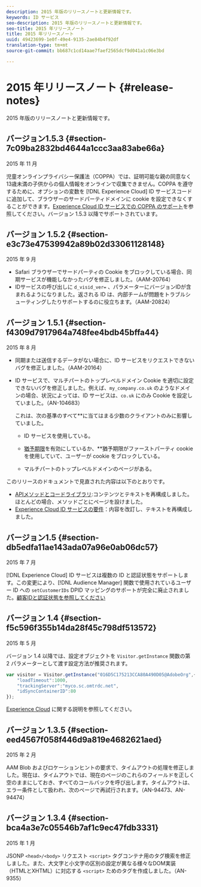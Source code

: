 ```yaml
---
description: 2015 年版のリリースノートと更新情報です。
keywords: ID サービス
seo-description: 2015 年版のリリースノートと更新情報です。
seo-title: 2015 年リリースノート
title: 2015 年リリースノート
uuid: 49423699-1e0f-49e4-9135-2ae84b4f92df
translation-type: tm+mt
source-git-commit: bb687c1cd14aae7faef2565dcf9d041a1c06e3bd

---
```



# 2015 年リリースノート {#release-notes}

2015 年版のリリースノートと更新情報です。

## バージョン1.5.3 {#section-7c09ba2832bd4644a1ccc3aa83abe66a}

2015 年 11 月

児童オンラインプライバシー保護法（COPPA）では、証明可能な親の同意なく13歳未満の子供からの個人情報をオンラインで収集できません。COPPA を遵守するために、オプションの変数を [!DNL Experience Cloud] ID サービスコードに追加して、ブラウザーのサードパーティドメインに cookie を設定できなくすることができます。[Experience Cloud ID サービスでの COPPA のサポート](../mcvid-reference/mcvid-coppa.md#concept-d7ddf81bebd74f129661fcec1ca19413)を参照してください。バージョン 1.5.3 以降でサポートされています。

## バージョン 1.5.2 {#section-e3c73e47539942a89b02d33061128148}

2015 年 9 月

* Safari ブラウザーでサードパーティの Cookie をブロックしている場合、同期サービスが機能しなかったバグを修正しました。（AAM-20764）
* IDサービスの呼び出しに `d_visid_ver=` 、パラメーターにバージョンIDが含まれるようになりました。返される ID は、内部チームが問題をトラブルシューティングしたりサポートするのに役立ちます。（AAM-20824）

## バージョン 1.5.1 {#section-f4309d7917964a748fee4bdb45bffa44}

2015 年 8 月

* 同期または送信するデータがない場合に、ID サービスをリクエストできないバグを修正しました。（AAM-20164）
* ID サービスで、マルチパートのトップレベルドメイン Cookie を適切に設定できないバグを修正しました。例えば、`my_company.co.uk` のようなドメインの場合、状況によっては、ID サービスは、`co.uk` にのみ Cookie を設定していました。（AN-104683）

   これは、次の基準のすべて**に当てはまる少数のクライアントのみに影響していました。

   * ID サービスを使用している。
   * [猶予期限](../mcvid-reference/mcvid-analytics-reference/mcvid-grace-period.md)を有効にしているか、**猶予期限がファーストパーティ cookie を使用していて、ユーザーが cookie をブロックしている。

   * マルチパートのトップレベルドメインのページがある。

このリリースのドキュメントで見直された内容は以下のとおりです。

* [APIメソッドとコードライブラリ](../mcvid-library/mcvid-library.md#concept-ff27497375644a898d47984aefb21c97):コンテンツとテキストを再構成しました。ほとんどの場合、メソッドごとにページを設けました。
* [Experience Cloud ID サービスの要件](../mcvid-reference/mcvid-requirements.md)：内容を改訂し、テキストを再構成しました。

## バージョン1.5 {#section-db5edfa11ae143ada07a96e0ab06dc57}

2015 年 7 月

[!DNL Experience Cloud] ID サービスは複数の ID と認証状態をサポートします。この変更により、[!DNL Audience Manager] 関数で使用されているユーザー ID への `setCustomerIDs` DPID マッピングのサポートが完全に廃止されました。[顧客IDと認証状態を参照してください](../mcvid-reference/mcvid-authenticated-state.md)

## バージョン 1.4 {#section-f5c596f355b14da28f45c798df513572}

2015 年 5 月

バージョン 1.4 以降では、設定オブジェクトを `Visitor.getInstance` 関数の第 2 パラメーターとして渡す設定方法が推奨されます。

```js
var visitor = Visitor.getInstance("016D5C175213CCA80A490D05@AdobeOrg",{ 
    "loadTimeout":1000, 
    "trackingServer":"myco.sc.omtrdc.net", 
    "idSyncContainerID":80 
});
```

[Experience Cloud](../mcvid-implementation-guides/mcvid-setup-analytics.md#concept-9ebbea85cb844a15b557be572cd142fd) に関する説明を参照してください。

## バージョン 1.3.5 {#section-eed4567f058f446d9a819e4682621aed}

2015 年 2 月

AAM Blob およびロケーションヒントの要求で、タイムアウトの処理を修正しました。現在は、タイムアウトでは、現在のページのこれらのフィールドを正しく空のままにしておき、すべてのコールバックを呼び出します。タイムアウトは、エラー条件として扱われ、次のページで再試行されます。（AN-94473、AN-94474）

## バージョン 1.3.4 {#section-bca4a3e7c05546b7af1c9ec47fdb3331}

2015 年 1 月

JSONP `<head>/<body>` リクエスト `<script>` タグコンテナ用のタグ検索を修正しました。また、大文字と小文字の区別の設定が異なる様々なDOM実装（HTMLとXHTML）に対応する `<script>` ためのタグを作成しました。（AN-9355）
